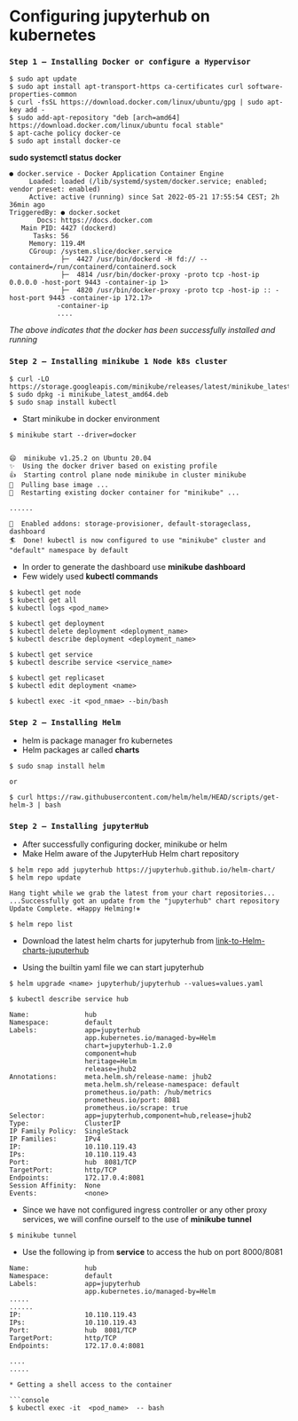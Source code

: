 # **Configuring jupyterhub on kubernetes**

### `Step 1 — Installing Docker or configure a Hypervisor`

```console
$ sudo apt update
$ sudo apt install apt-transport-https ca-certificates curl software-properties-common
$ curl -fsSL https://download.docker.com/linux/ubuntu/gpg | sudo apt-key add -
$ sudo add-apt-repository "deb [arch=amd64] https://download.docker.com/linux/ubuntu focal stable"
$ apt-cache policy docker-ce
$ sudo apt install docker-ce
```

**sudo systemctl status docker**

```console
● docker.service - Docker Application Container Engine
     Loaded: loaded (/lib/systemd/system/docker.service; enabled; vendor preset: enabled)
     Active: active (running) since Sat 2022-05-21 17:55:54 CEST; 2h 36min ago
TriggeredBy: ● docker.socket
       Docs: https://docs.docker.com
   Main PID: 4427 (dockerd)
      Tasks: 56
     Memory: 119.4M
     CGroup: /system.slice/docker.service
             ├─  4427 /usr/bin/dockerd -H fd:// --containerd=/run/containerd/containerd.sock
             ├─  4814 /usr/bin/docker-proxy -proto tcp -host-ip 0.0.0.0 -host-port 9443 -container-ip 1>
             ├─  4820 /usr/bin/docker-proxy -proto tcp -host-ip :: -host-port 9443 -container-ip 172.17>
            -container-ip
            ....
```

_The above indicates that the docker has been successfully installed and running_

### `Step 2 — Installing minikube 1 Node k8s cluster`

```console
$ curl -LO https://storage.googleapis.com/minikube/releases/latest/minikube_latest_amd64.deb
$ sudo dpkg -i minikube_latest_amd64.deb
$ sudo snap install kubectl
```

- Start minikube in docker environment

```console
$ minikube start --driver=docker


😄  minikube v1.25.2 on Ubuntu 20.04
✨  Using the docker driver based on existing profile
👍  Starting control plane node minikube in cluster minikube
🚜  Pulling base image ...
🔄  Restarting existing docker container for "minikube" ...

......

🌟  Enabled addons: storage-provisioner, default-storageclass, dashboard
🏄  Done! kubectl is now configured to use "minikube" cluster and "default" namespace by default

```

- In order to generate the dashboard use **minikube dashboard**
- Few widely used **kubectl commands**

```console
$ kubectl get node
$ kubectl get all
$ kubectl logs <pod_name>

$ kubectl get deployment
$ kubectl delete deployment <deployment_name>
$ kubectl describe deployment <deployment_name>

$ kubectl get service
$ kubectl describe service <service_name>

$ kubectl get replicaset
$ kubectl edit deployment <name>

$ kubectl exec -it <pod_nmae> --bin/bash

```

### `Step 2 — Installing Helm`

- helm is package manager fro kubernetes
- Helm packages ar called **charts**

```console
$ sudo snap install helm

or

$ curl https://raw.githubusercontent.com/helm/helm/HEAD/scripts/get-helm-3 | bash

```

### `Step 2 — Installing jupyterHub`

- After successfully configuring docker, minikube or helm
- Make Helm aware of the JupyterHub Helm chart repository

```console
$ helm repo add jupyterhub https://jupyterhub.github.io/helm-chart/
$ helm repo update

Hang tight while we grab the latest from your chart repositories...
...Successfully got an update from the "jupyterhub" chart repository
Update Complete. ⎈Happy Helming!⎈

$ helm repo list

```

- Download the latest helm charts for jupyterhub from [link-to-Helm-charts-juputerhub](https://jupyterhub.github.io/helm-chart/)

- Using the builtin yaml file we can start jupyterhub

```console
$ helm upgrade <name> jupyterhub/jupyterhub --values=values.yaml
```

```console
$ kubectl describe service hub

Name:              hub
Namespace:         default
Labels:            app=jupyterhub
                   app.kubernetes.io/managed-by=Helm
                   chart=jupyterhub-1.2.0
                   component=hub
                   heritage=Helm
                   release=jhub2
Annotations:       meta.helm.sh/release-name: jhub2
                   meta.helm.sh/release-namespace: default
                   prometheus.io/path: /hub/metrics
                   prometheus.io/port: 8081
                   prometheus.io/scrape: true
Selector:          app=jupyterhub,component=hub,release=jhub2
Type:              ClusterIP
IP Family Policy:  SingleStack
IP Families:       IPv4
IP:                10.110.119.43
IPs:               10.110.119.43
Port:              hub  8081/TCP
TargetPort:        http/TCP
Endpoints:         172.17.0.4:8081
Session Affinity:  None
Events:            <none>

```

- Since we have not configured ingress controller or any other proxy services, we will confine ourself to the use of **minikube tunnel**

```console
$ minikube tunnel
```

- Use the following ip from **service** to access the hub on port 8000/8081

````
Name:              hub
Namespace:         default
Labels:            app=jupyterhub
                   app.kubernetes.io/managed-by=Helm
.....
......
IP:                10.110.119.43
IPs:               10.110.119.43
Port:              hub  8081/TCP
TargetPort:        http/TCP
Endpoints:         172.17.0.4:8081

....
.....

* Getting a shell access to the container

```console
$ kubectl exec -it  <pod_name>  -- bash
````
